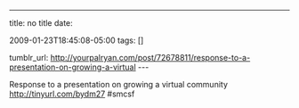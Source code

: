 ---
title: no title
date:

 2009-01-23T18:45:08-05:00 
tags:  []

tumblr_url:
http://yourpalryan.com/post/72678811/response-to-a-presentation-on-growing-a-virtual
\-\--

Response to a presentation on growing a virtual community
<http://tinyurl.com/bydm27> \#smcsf
